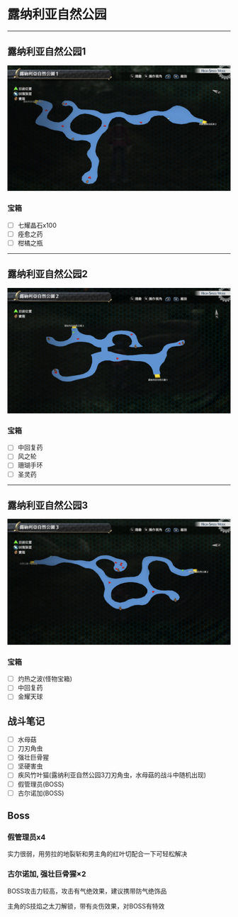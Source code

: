 # 露纳利亚自然公园

---

## 露纳利亚自然公园1

![露纳利亚自然公园1](../images/map_%E9%9C%B2%E7%BA%B3%E5%88%A9%E4%BA%9A%E8%87%AA%E7%84%B6%E5%85%AC%E5%9B%AD1.jpg)

### 宝箱

- [ ]  七耀晶石x100
- [ ]  痊愈之药
- [ ]  柑橘之瓶

---

## 露纳利亚自然公园2

![露纳利亚自然公园2](../images/map_%E9%9C%B2%E7%BA%B3%E5%88%A9%E4%BA%9A%E8%87%AA%E7%84%B6%E5%85%AC%E5%9B%AD2.jpg)

### 宝箱

- [ ]  中回复药
- [ ]  风之轮
- [ ]  珊瑚手环
- [ ]  圣灵药

---

## 露纳利亚自然公园3

![露纳利亚自然公园3](../images/map_%E9%9C%B2%E7%BA%B3%E5%88%A9%E4%BA%9A%E8%87%AA%E7%84%B6%E5%85%AC%E5%9B%AD3.jpg)

### 宝箱

- [ ]  灼热之波(怪物宝箱)
- [ ]  中回复药
- [ ]  金耀天球

## 战斗笔记

- [ ]  水母菇
- [ ]  刀刃角虫
- [ ]  强壮巨骨猩
- [ ]  坚硬害虫
- [ ]  疾风竹叶猫(露纳利亚自然公园3刀刃角虫，水母菇的战斗中随机出现)
- [ ]  假管理员(BOSS)
- [ ]  古尔诺加(BOSS)

## Boss

### 假管理员x4

实力很弱，用劳拉的地裂斩和男主角的红叶切配合一下可轻松解决

### 古尔诺加, 强壮巨骨猩×2

BOSS攻击力较高，攻击有气绝效果，建议携带防气绝饰品

主角的S技焰之太刀解锁，带有炎伤效果，对BOSS有特效